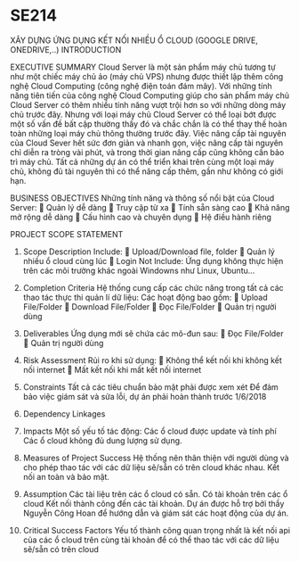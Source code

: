# SE214
XÂY DỰNG ỨNG DỤNG KẾT NỐI NHIỀU Ổ CLOUD (GOOGLE DRIVE, ONEDRIVE,..)
INTRODUCTION

EXECUTIVE SUMMARY
Cloud Server là một sản phẩm máy chủ tương tự như một chiếc máy chủ ảo (máy chủ VPS) nhưng được thiết lập thêm công nghệ Cloud Computing (công nghệ điện toán đám mây). Với những tính năng tiên tiến của công nghệ Cloud Computing giúp cho sản phẩm máy chủ Cloud Server có thêm nhiều tính năng vượt trội hơn so với những dòng máy chủ trước đây.
Nhưng với loại máy chủ Cloud Server có thể loại bớt được một số vấn đề bất cập thường thấy đó và chắc chắn là có thể thay thế hoàn toàn những loại máy chủ thông thường trước đây. Việc nâng cấp tài nguyên của Cloud Sever hết sức đơn giản và nhanh gọn, việc nâng cấp tài nguyên chỉ diễn ra tròng vài phút, và trong thời gian nâng cấp cũng không cần bảo trì máy chủ. Tất cả những dự án có thể triển khai trên cùng một loại máy chủ, không đủ tài nguyên thì có thể nâng cấp thêm, gần như không có giới hạn.

BUSINESS OBJECTIVES
Những tính năng và thông số nổi bật của Cloud Server:
	Quản lý dễ dàng
	Truy cập từ xa
	Tính sẵn sàng cao
	Khả năng mở rộng dễ dàng
	Cấu hình cao và chuyên dụng
	Hệ điều hành riêng

PROJECT SCOPE STATEMENT
1.	Scope Description
Include:
	Upload/Download file, folder
	Quản lý nhiều ổ cloud cùng lúc
	Login
Not Include:
Ứng dụng không thực hiện trên các môi trường khác ngoài Windowns như Linux, Ubuntu…

2.	Completion Criteria
Hệ thống cung cấp các chức năng trong tất cả các thao tác thực thi quản lí dữ liệu: Các hoạt động bao gồm:
	Upload File/Folder
	Download File/Folder
	Đọc File/Folder
	Quản trị người dùng

3.	Deliverables
Ứng dụng mới sẽ chứa các mô-đun sau:
	Đọc File/Folder
	Quản trị người dùng

4.	Risk Assessment
Rủi ro khi sử dụng:
	Không thể kết nối khi không kết nối internet
	Mất kết nối khi mất kết nối internet

5.	Constraints
Tất cả các tiêu chuẩn bảo mật phải được xem xét
Để đảm bảo việc giám sát và sửa lỗi, dự án phải hoàn thành trước 1/6/2018

6.	Dependency Linkages

7.	Impacts
Một số yếu tố tác động:
Các ổ cloud được update và tính phí
Các ổ cloud không đủ dung lượng sử dụng.

8.	Measures of Project Success
Hệ thống nên thân thiện với người dùng và cho phép thao tác với các dữ liệu sẽ/sẵn có trên cloud khác nhau. Kết nối an toàn và bảo mật.

9.	Assumption
Các tài liệu trên các ổ cloud có sẵn.
Có tài khoản trên các ổ cloud
Kết nối thành công đến các tài khoản.
Dự án được hỗ trợ bởi thầy Nguyễn Công Hoan để hướng dẫn và giám sát các hoạt động của dự án.

10.	Critical Success Factors
Yếu tố thành công quan trọng nhất là kết nối api của các ổ cloud trên cùng tài khoản để có thể thao tác với các dữ liệu sẽ/sẵn có trên cloud



